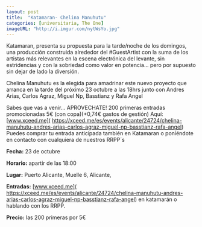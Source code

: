 ```yaml
---
layout: post
title:  "Katamaran- Chelina Manuhutu"
categories: [universitaria, The One]
imageURL: "http://i.imgur.com/nytWsYo.jpg"
---
```

Katamaran, presenta su propuesta para la tarde/noche de los domingos, una producción construida alrededor del #GuestArtist con la suma de los artistas más relevantes en la escena electrónica del levante, sin estridencias y con la sobriedad como valor en potencia... pero por supuesto sin dejar de lado la diversión.

Chelina Manuhutu es la elegida para amadrinar este nuevo proyecto que arranca en la tarde del próximo 23 octubre a las 18hrs junto con Andres Arias, Carlos Agraz, Miguel Np, Basstianz y Rafa Angel

Sabes que vas a venir... APROVECHATE!
200 primeras entradas promocionadas 5€ (con copa)(+0,74€ gastos de gestión)
Aquí:[www.xceed.me]( https://xceed.me/es/events/alicante/24724/chelina-manuhutu-andres-arias-carlos-agraz-miguel-np-basstianz-rafa-angel)
Puedes comprar tu entrada anticipada también en Katamaran o poniéndote en contacto con cualquiera de nuestros RRPP´s

**Fecha:** 23 de octubre

**Horario:** apartir de las 18:00

**Lugar:** Puerto Alicante, Muelle 6, Alicante,

**Entradas:** [www.xceed.me]( https://xceed.me/es/events/alicante/24724/chelina-manuhutu-andres-arias-carlos-agraz-miguel-np-basstianz-rafa-angel)
en katamarán o hablando con los RRPP.

**Precio:** las 200 primeras por 5€
